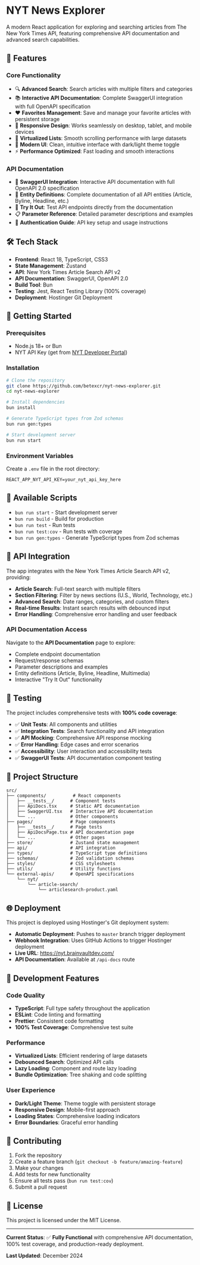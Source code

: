 # NYT News Explorer

A modern React application for exploring and searching articles from The New York Times API, featuring comprehensive API documentation and advanced search capabilities.

## 🚀 Features

### Core Functionality
- 🔍 **Advanced Search**: Search articles with multiple filters and categories
- 📚 **Interactive API Documentation**: Complete SwaggerUI integration with full OpenAPI specification
- ❤️ **Favorites Management**: Save and manage your favorite articles with persistent storage
- 📱 **Responsive Design**: Works seamlessly on desktop, tablet, and mobile devices
- 🚀 **Virtualized Lists**: Smooth scrolling performance with large datasets
- 🎨 **Modern UI**: Clean, intuitive interface with dark/light theme toggle
- ⚡ **Performance Optimized**: Fast loading and smooth interactions

### API Documentation
- 📖 **SwaggerUI Integration**: Interactive API documentation with full OpenAPI 2.0 specification
- 🔗 **Entity Definitions**: Complete documentation of all API entities (Article, Byline, Headline, etc.)
- 🧪 **Try It Out**: Test API endpoints directly from the documentation
- 📋 **Parameter Reference**: Detailed parameter descriptions and examples
- 🔐 **Authentication Guide**: API key setup and usage instructions

## 🛠 Tech Stack

- **Frontend**: React 18, TypeScript, CSS3
- **State Management**: Zustand
- **API**: New York Times Article Search API v2
- **API Documentation**: SwaggerUI, OpenAPI 2.0
- **Build Tool**: Bun
- **Testing**: Jest, React Testing Library (100% coverage)
- **Deployment**: Hostinger Git Deployment

## 🚀 Getting Started

### Prerequisites

- Node.js 18+ or Bun
- NYT API Key (get from [NYT Developer Portal](https://developer.nytimes.com/))

### Installation

```bash
# Clone the repository
git clone https://github.com/betexcr/nyt-news-explorer.git
cd nyt-news-explorer

# Install dependencies
bun install

# Generate TypeScript types from Zod schemas
bun run gen:types

# Start development server
bun run start
```

### Environment Variables

Create a `.env` file in the root directory:

```env
REACT_APP_NYT_API_KEY=your_nyt_api_key_here
```

## 📜 Available Scripts

- `bun run start` - Start development server
- `bun run build` - Build for production
- `bun run test` - Run tests
- `bun run test:cov` - Run tests with coverage
- `bun run gen:types` - Generate TypeScript types from Zod schemas

## 🔌 API Integration

The app integrates with the New York Times Article Search API v2, providing:

- **Article Search**: Full-text search with multiple filters
- **Section Filtering**: Filter by news sections (U.S., World, Technology, etc.)
- **Advanced Search**: Date ranges, categories, and custom filters
- **Real-time Results**: Instant search results with debounced input
- **Error Handling**: Comprehensive error handling and user feedback

### API Documentation Access

Navigate to the **API Documentation** page to explore:
- Complete endpoint documentation
- Request/response schemas
- Parameter descriptions and examples
- Entity definitions (Article, Byline, Headline, Multimedia)
- Interactive "Try It Out" functionality

## 🧪 Testing

The project includes comprehensive tests with **100% code coverage**:

- ✅ **Unit Tests**: All components and utilities
- ✅ **Integration Tests**: Search functionality and API integration
- ✅ **API Mocking**: Comprehensive API response mocking
- ✅ **Error Handling**: Edge cases and error scenarios
- ✅ **Accessibility**: User interaction and accessibility tests
- ✅ **SwaggerUI Tests**: API documentation component testing

## 📁 Project Structure

```
src/
├── components/          # React components
│   ├── __tests__/      # Component tests
│   ├── ApiDocs.tsx     # Static API documentation
│   ├── SwaggerUI.tsx   # Interactive API documentation
│   └── ...             # Other components
├── pages/              # Page components
│   ├── __tests__/      # Page tests
│   ├── ApiDocsPage.tsx # API documentation page
│   └── ...             # Other pages
├── store/              # Zustand state management
├── api/                # API integration
├── types/              # TypeScript type definitions
├── schemas/            # Zod validation schemas
├── styles/             # CSS stylesheets
├── utils/              # Utility functions
└── external-apis/      # OpenAPI specifications
    └── nyt/
        └── article-search/
            └── articlesearch-product.yaml
```

## 🌐 Deployment

This project is deployed using Hostinger's Git deployment system:

- **Automatic Deployment**: Pushes to `master` branch trigger deployment
- **Webhook Integration**: Uses GitHub Actions to trigger Hostinger deployment
- **Live URL**: https://nyt.brainvaultdev.com/
- **API Documentation**: Available at `/api-docs` route

## 🔧 Development Features

### Code Quality
- **TypeScript**: Full type safety throughout the application
- **ESLint**: Code linting and formatting
- **Prettier**: Consistent code formatting
- **100% Test Coverage**: Comprehensive test suite

### Performance
- **Virtualized Lists**: Efficient rendering of large datasets
- **Debounced Search**: Optimized API calls
- **Lazy Loading**: Component and route lazy loading
- **Bundle Optimization**: Tree shaking and code splitting

### User Experience
- **Dark/Light Theme**: Theme toggle with persistent storage
- **Responsive Design**: Mobile-first approach
- **Loading States**: Comprehensive loading indicators
- **Error Boundaries**: Graceful error handling

## 🤝 Contributing

1. Fork the repository
2. Create a feature branch (`git checkout -b feature/amazing-feature`)
3. Make your changes
4. Add tests for new functionality
5. Ensure all tests pass (`bun run test:cov`)
6. Submit a pull request

## 📄 License

This project is licensed under the MIT License.

---

**Current Status**: ✅ **Fully Functional** with comprehensive API documentation, 100% test coverage, and production-ready deployment.

**Last Updated**: December 2024
